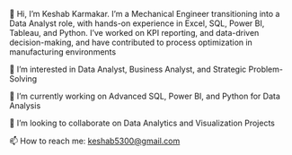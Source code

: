 👋 Hi, I’m Keshab Karmakar. I’m a Mechanical Engineer transitioning into a Data Analyst role, with hands-on experience in Excel, SQL, Power BI, Tableau, and Python. I’ve worked on KPI reporting, and data-driven decision-making, and have contributed to process optimization in manufacturing environments

👀 I’m interested in Data Analyst, Business Analyst, and Strategic Problem-Solving

🌱 I’m currently working on Advanced SQL, Power BI, and Python for Data Analysis

💞️ I’m looking to collaborate on Data Analytics and Visualization Projects

📫 How to reach me: keshab5300@gmail.com
